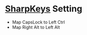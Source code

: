 # [SharpKeys](http://www.randyrants.com/tag/sharpkeys/) Setting

- Map CapsLock to Left Ctrl
- Map Right Alt to Left Alt
